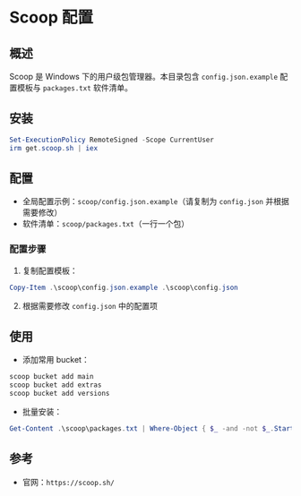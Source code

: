 # Scoop 配置

## 概述
Scoop 是 Windows 下的用户级包管理器。本目录包含 `config.json.example` 配置模板与 `packages.txt` 软件清单。

## 安装
```powershell
Set-ExecutionPolicy RemoteSigned -Scope CurrentUser
irm get.scoop.sh | iex
```

## 配置
- 全局配置示例：`scoop/config.json.example`（请复制为 `config.json` 并根据需要修改）
- 软件清单：`scoop/packages.txt`（一行一个包）

### 配置步骤
1. 复制配置模板：
```powershell
Copy-Item .\scoop\config.json.example .\scoop\config.json
```
2. 根据需要修改 `config.json` 中的配置项

## 使用
- 添加常用 bucket：
```powershell
scoop bucket add main
scoop bucket add extras
scoop bucket add versions
```
- 批量安装：
```powershell
Get-Content .\scoop\packages.txt | Where-Object { $_ -and -not $_.StartsWith('#') } | ForEach-Object { scoop install $_ }
```

## 参考
- 官网：`https://scoop.sh/`
